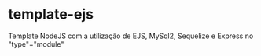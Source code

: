 # template-ejs
Template NodeJS com a utilização de EJS, MySql2, Sequelize e Express no "type"="module"
